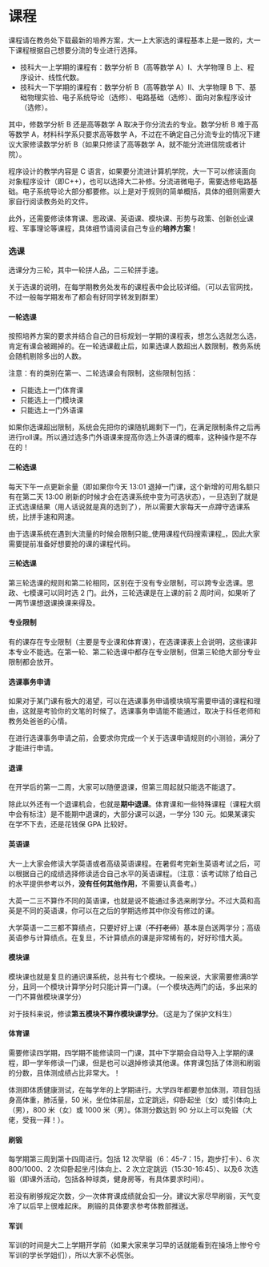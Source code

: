# 课程

课程请在教务处下载最新的培养方案，大一上大家选的课程基本上是一致的，大一下课程根据自己想要分流的专业进行选择。

* 技科大一上学期的课程有：数学分析 B（高等数学 A）I、大学物理 B 上、程序设计、线性代数。
* 技科大一下学期的课程有：数学分析 B（高等数学 A）II、大学物理 B 下、基础物理实验、电子系统导论（选修）、电路基础（选修）、面向对象程序设计（选修）。

其中，修数学分析 B 还是高等数学 A 取决于你分流去的专业。数学分析 B 难于高等数学 A，材料科学系只要求高等数学 A，不过在不确定自己分流专业的情况下建议大家修读数学分析 B（如果只修读了高等数学 A，就不能分流进信院或者计院）。

程序设计的教学内容是 C 语言，如果要分流进计算机学院，大一下可以修读面向对象程序设计（即C++），也可以选择大二补修。分流进微电子，需要选修电路基础。电子系统导论大部分都要修。以上是对于规则的简单概括，具体的细则需要大家自行阅读教务处的文件。

此外，还需要修读体育课、思政课、英语课、模块课、形势与政策、创新创业课程、军事理论等课程，具体细节请阅读自己专业的**培养方案**！

### 选课

选课分为三轮，其中一轮拼人品，二三轮拼手速。

关于选课的说明，在每学期教务处发布的课程表中会比较详细。（可以去官网找，不过一般每学期发布了都会有好同学转发到群里）

#### 一轮选课

按照培养方案的要求并结合自己的目标规划一学期的课程表，想怎么选就怎么选，肯定有课会被踢掉的。在一轮选课截止后，如果选课人数超出人数限制，教务系统会随机剔除多出的人数。

注意：有的类别在第一、二轮选课会有限制，这些限制包括：

* 只能选上一门体育课
* 只能选上一门模块课
* 只能选上一门外语课

如果你选课超出限制，系统会先把你的课随机踢剩下一门，在满足限制条件之后再进行roll课。所以通过选多门外语课来提高你选上外语课的概率，这种操作是不存在的！

#### 二轮选课

每天下午一点更新余量（即如果你今天 13:01 退掉一门课，这个新增的可用名额只有在第二天 13:00 刷新的时候才会在选课系统中变为可选状态），一旦选到了就是正式选课结果（用人话说就是真的选到了），所以需要大家每天一点蹲守选课系统，比拼手速和网速。

由于选课系统在遇到大流量的时候会限制只能_使用课程代码搜索课程_，因此大家需要提前准备好想要抢的课的课程代码。

#### 三轮选课

第三轮选课的规则和第二轮相同，区别在于没有专业限制，可以跨专业选课。思政、七模课可以同时选 2 门。此外，三轮选课是在上课的前 2 周时间，如果听了一两节课想退课换课来得及。

#### 专业限制

有的课存在专业限制（主要是专业课和体育课），在选课课表上会说明，这些课非本专业不能选。在第一轮、第二轮选课中都存在专业限制，但第三轮绝大部分专业限制都会放开。

#### 选课事务申请

如果对于某门课有极大的渴望，可以在选课事务申请模块填写需要申请的课程和理由，这就是考验你的文笔的时候了。选课事务申请能不能通过，取决于科任老师和教务处爸爸的心情。

在进行选课事务申请之前，会要求你完成一个关于选课申请规则的小测验，满分了才能进行申请。

#### 退课

在开学后的第一二周，大家可以随便退课，但第三周起就只能选不能退了。

除此以外还有一个退课机会，也就是**期中退课**。体育课和一些特殊课程（课程大纲中会有标注）是不能期中退课的，大部分课可以退，一学分 130 元。如果某课实在学不下去，还是花钱保 GPA 比较好。&#x20;

#### 英语课

大一上大家会修读大学英语或者高级英语课程。在暑假考完新生英语考试之后，可以根据自己的成绩选择修读适合自己水平的英语课程。（注意：该考试除了给自己的水平提供参考以外，**没有任何其他作用**，不需要认真备考。）

大英一二三不算作不同的英语课，也就是说不能通过多选来刷学分。不过大英和高英是不同的英语课，你可以在之后的学期选修其中你没有修过的课。

大学英语一二三都不算绩点，只要好好上课（~~不打老师~~）基本是白送两学分；高级英语参与计算绩点。在复旦，不计算绩点的课是非常稀有的，好好珍惜大英。

#### 模块课

模块课也就是复旦的通识课系统，总共有七个模块。一般来说，大家需要修满8学分，且同一个模块计算学分时只能计算一门课。（一个模块选两门的话，多出来的一门不算做模块课学分）

对于技科来说，修读**第五模块不算作模块课学分**。（这是为了保护文科生）

#### 体育课

需要修读四学期，四学期不能修读同一门课，其中下学期会自动导入上学期的课程，即一学年修读一门课，但是也可以退掉修读其他课。体育课包括了体测和刷锻的分数，且体测成绩占比非常大。！

体测即体质健康测试，在每学年的上学期进行。大学四年都要参加体测，项目包括身高体重，肺活量，50 米，坐位体前屈，立定跳远，仰卧起坐（女）或引体向上（男），800 米（女）或 1000 米（男）。体测分数达到 90 分以上可以免锻（大佬，受我一拜！）。

#### 刷锻

每学期第三周到第十四周进行。包括 12 次早锻（6：45-7：15，跑步打卡）、6 次 800/1000、2 次仰卧起坐/引体向上、2 次立定跳远（15:30-16:45）、以及6 次选锻（即课外活动，包括各种球类，健身房等，有具体要求时间）。

若没有刷够规定次数，少一次体育课成绩就会扣一分。建议大家尽早刷锻，天气变冷了以后早上很难起床。 刷锻的具体要求参考体教部推送。

#### 军训

军训的时间是大二上学期开学前（如果大家来学习早的话就能看到在操场上惨兮兮军训的学长学姐们），所以大家不必慌张。
